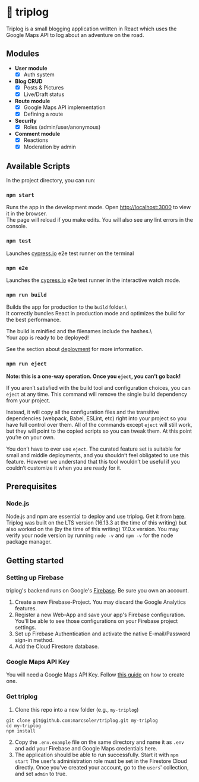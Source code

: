 
# :notebook: triplog

Triplog is a small blogging application written in React which uses the Google Maps API to log about an adventure on the road.
## Modules

- **User module**
    - [x] Auth system
- **Blog CRUD**
    - [x] Posts & Pictures
    - [x] Live/Draft status
- **Route module**
    - [x] Google Maps API implementation
    - [x] Defining a route
- **Security**
    - [x] Roles (admin/user/anonymous)
- **Comment module**
    - [x] Reactions
    - [x] Moderation by admin
    
## Available Scripts

In the project directory, you can run:

### `npm start`

Runs the app in the development mode. Open [http://localhost:3000](http://localhost:3000) to view it in the browser.  
The page will reload if you make edits. You will also see any lint errors in the console.

### `npm test`
Launches [cypress.io](https://github.com/cypress-io/cypress) e2e test runner on the terminal

### `npm e2e`
Launches the [cypress.io](https://github.com/cypress-io/cypress) e2e test runner in the interactive watch mode.

### `npm run build`

Builds the app for production to the `build` folder.\  
It correctly bundles React in production mode and optimizes the build for the best performance.

The build is minified and the filenames include the hashes.\  
Your app is ready to be deployed!

See the section about [deployment](https://facebook.github.io/create-react-app/docs/deployment) for more information.

### `npm run eject`

**Note: this is a one-way operation. Once you `eject`, you can’t go back!**

If you aren’t satisfied with the build tool and configuration choices, you can `eject` at any time. This command will remove the single build dependency from your project.

Instead, it will copy all the configuration files and the transitive dependencies (webpack, Babel, ESLint, etc) right into your project so you have full control over them. All of the commands except `eject` will still work, but they will point to the copied scripts so you can tweak them. At this point you’re on your own.

You don’t have to ever use `eject`. The curated feature set is suitable for small and middle deployments, and you shouldn’t feel obligated to use this feature. However we understand that this tool wouldn’t be useful if you couldn’t customize it when you are ready for it.  

## Prerequisites

### Node.js
Node.js and npm are essential to deploy and use triplog. Get it from [here](https://nodejs.org/en/download/). Triplog was built on the LTS version (16.13.3 at the time of this writing) but also worked on the (by the time of this writing) 17.0.x version.
You may verify your node version by running `node -v` and `npm -v` for the node package manager.

## Getting started

### Setting up Firebase
triplog's backend runs on Google's [Firebase](https://firebase.google.com/). Be sure you own an account.
1. Create a new Firebase-Project. You may discard the Google Analytics features.
2. Register a new Web-App and save your app's Firebase configuration. You'll be able to see those configurations on your Firebase project settings.
3. Set up Firebase Authentication and activate the native E-mail/Password sign-in method.
4. Add the Cloud Firestore database.

### Google Maps API Key
You will need a Google Maps API Key. Follow [this guide](https://developers.google.com/maps/documentation/javascript/get-api-key) on how to create one.

### Get triplog
1. Clone this repo into a new folder (e.g., `my-triplog`)
```
git clone git@github.com:marcsoler/triplog.git my-triplog
cd my-triplog
npm install
```
2. Copy the `.env.example` file on the same directory and name it as `.env` and add your Firebase and Google Maps credentials here.
3. The application should be able to run successfully. Start it with `npm start`
The user's administration role must be set in the Firestore Cloud directly. Once you've created your account, go to the `users`' collection, and set `admin` to true. 

